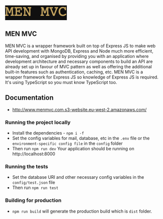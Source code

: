 ![Alt text](logo.png?raw=true 'MEN MVC')

## MEN MVC

MEN MVC is a wrapper framework built on top of Express JS to make web API development with MongoDB, Express and Node much more efficient, time-saving, and organised by providing you with an application where development architecture and necessary components to build an API are already set up in favour of MVC pattern as well as offering the additional built-in features such as authentication, caching, etc. MEN MVC is a wrapper framework for Express JS so knowledge of Express JS is required. It's using TypeScript so you must know TypeScript too.

## Documentation
- http://www.menmvc.com.s3-website.eu-west-2.amazonaws.com/

### Running the project locally
- Install the dependencies - `npm i -f`
- Set the config variables for mail, database, etc in the `.env` file or the `environment-specific config file` in the `config` folder
- Then run `npm run dev` 
Your application should be running on http://localhost:8000

### Running the tests
- Set the database URI and other necessary config variables in the `config/test.json` file
- Then run `npm run test`

### Building for production
- `npm run build` will generate the production build which is `dist` folder.
